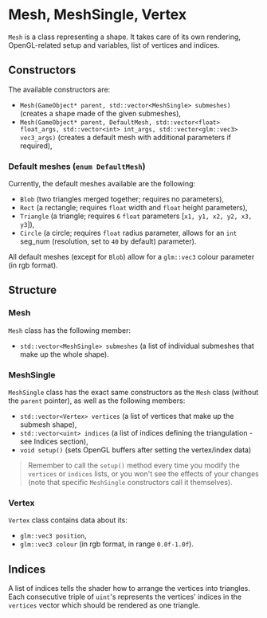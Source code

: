 # Mesh, MeshSingle, Vertex

`Mesh` is a class representing a shape. It takes care of its own rendering, OpenGL-related setup and variables, list of vertices and indices.

## Constructors

The available constructors are:
- `Mesh(GameObject* parent, std::vector<MeshSingle> submeshes)` (creates a shape made of the given submeshes),
- `Mesh(GameObject* parent, DefaultMesh, std::vector<float> float_args, std::vector<int> int_args, std::vector<glm::vec3> vec3_args)` (creates a default mesh with additional parameters if required),

### Default meshes (`enum DefaultMesh`)

Currently, the default meshes available are the following:
- `Blob` (two triangles merged together; requires no parameters),
- `Rect` (a rectangle; requires `float` width and `float` height parameters),
- `Triangle` (a triangle; requires `6` `float` parameters [`x1, y1, x2, y2, x3, y3`]),
- `Circle` (a circle; requires `float` radius parameter, allows for an `int` seg_num (resolution, set to `40` by default) parameter).

All default meshes (except for `Blob`) allow for a `glm::vec3` colour parameter (in rgb format).
## Structure

### Mesh
`Mesh` class has the following member:
- `std::vector<MeshSingle> submeshes` (a list of individual submeshes that make up the whole shape).

### MeshSingle
`MeshSingle` class has the exact same constructors as the `Mesh` class (without the `parent` pointer), as well as the following members:
- `std::vector<Vertex> vertices` (a list of vertices that make up the submesh shape),
- `std::vector<uint> indices` (a list of indices defining the triangulation - see Indices section),
- `void setup()` (sets OpenGL buffers after setting the vertex/index data)

> Remember to call the `setup()` method every time you modify the `vertices` or `indices` lists, or you won't see the effects of your changes (note that specific `MeshSingle` constructors call it themselves).

### Vertex
`Vertex` class contains data about its:
- `glm::vec3 position`,
- `glm::vec3 colour` (in rgb format, in range `0.0f-1.0f`).

## Indices

A list of indices tells the shader how to arrange the vertices into triangles. Each consecutive triple of `uint`'s represents the vertices' indices in the `vertices` vector which should be rendered as one triangle.

